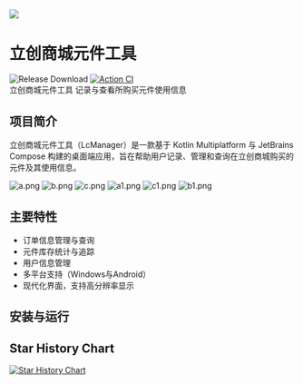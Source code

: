 ## ![](https://socialify.git.ci/xiaowine/lc-order-manager/image?description=1&descriptionEditable=立创商城元件工具&language=1&name=1&owner=1&theme=Auto)


# 立创商城元件工具

![Release Download](https://img.shields.io/github/downloads/xiaowine/lc-order-manager/total?style=flat-square)
[![Action CI](https://github.com/xiaowine/lc-order-manager/actions/workflows/Action%20CI.yml/badge.svg)](https://github.com/xiaowine/lc-order-manager/actions/workflows/Action%20CI.yml)  
立创商城元件工具 记录与查看所购买元件使用信息

## 项目简介

立创商城元件工具（LcManager）是一款基于 Kotlin Multiplatform 与 JetBrains Compose 构建的桌面端应用，旨在帮助用户记录、管理和查询在立创商城购买的元件及其使用信息。

![a.png](docs/a.png)
![b.png](docs/b.png)
![c.png](docs/c.png)
![a1.png](docs/a1.png)
![c1.png](docs/b1.png)
![b1.png](docs/c1.png)

## 主要特性
- 订单信息管理与查询
- 元件库存统计与追踪
- 用户信息管理
- 多平台支持（Windows与Android）
- 现代化界面，支持高分辨率显示

## 安装与运行


## Star History Chart

[![Star History Chart](https://api.star-history.com/svg?repos=xiaowine/lc-order-manager&type=Timeline)](https://star-history.com/#xiaowine/lc-order-manager&Timeline)


